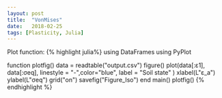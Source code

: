 ```yaml
---
layout: post
title:  "VonMises"
date:   2018-02-25
tags: [Plasticity, Julia]
---
```


Plot function:
{% highlight julia%}
using DataFrames
using PyPlot

function plotfig()
    data = readtable("output.csv") 
    figure()
    plot(data[:ɛ1], data[:σeq], linestyle = "-",color="blue", label = "Soil state" )
    xlabel(L"ɛ_a")
    ylabel(L"σeq")
    grid("on")
    savefig("Figure_Iso")
end
main()
plotfig()
{% endhighlight %}

